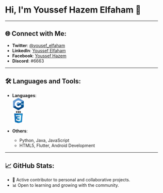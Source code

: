 # Hi, I'm Youssef Hazem Elfaham 👋

---

## 🌐 Connect with Me:
- **Twitter**: [@yousef_elfaham](https://twitter.com/yousef_elfaham)
- **LinkedIn**: [Youssef Elfaham](https://www.linkedin.com/in/yousef-elfaham-6abaaa23a/)
- **Facebook**: [Youssef Hazem](https://www.facebook.com/yousef.hazem.180/about_contact_and_basic_info)
- **Discord**: #6663

---

## 🛠️ Languages and Tools:
- **Languages**:  
  <img src="https://raw.githubusercontent.com/devicons/devicon/master/icons/cplusplus/cplusplus-original.svg" alt="C++" width="40" height="40" />  
  <img src="https://raw.githubusercontent.com/devicons/devicon/master/icons/css3/css3-original-wordmark.svg" alt="CSS3" width="40" height="40" />
  
- **Others**:
  - Python, Java, JavaScript
  - HTML5, Flutter, Android Development

---

## 📈 GitHub Stats:
- 🔭 Active contributor to personal and collaborative projects.
- 📊 Open to learning and growing with the community.
